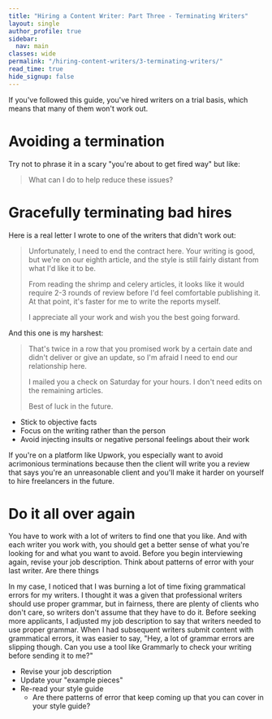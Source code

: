 ```yaml
---
title: "Hiring a Content Writer: Part Three - Terminating Writers"
layout: single
author_profile: true
sidebar:
  nav: main
classes: wide
permalink: "/hiring-content-writers/3-terminating-writers/"
read_time: true
hide_signup: false
---
```


If you've followed this guide, you've hired writers on a trial basis, which means that many of them won't work out.

# Avoiding a termination

Try not to phrase it in a scary "you're about to get fired way" but like:

>What can I do to help reduce these issues?

# Gracefully terminating bad hires

Here is a real letter I wrote to one of the writers that didn't work out:

>Unfortunately, I need to end the contract here. Your writing is good, but we're on our eighth article, and the style is still fairly distant from what I'd like it to be.
>
>From reading the shrimp and celery articles, it looks like it would require 2-3 rounds of review before I'd feel comfortable publishing it. At that point, it's faster for me to write the reports myself.
>
>I appreciate all your work and wish you the best going forward.

And this one is my harshest:

>That's twice in a row that you promised work by a certain date and didn't deliver or give an update, so I'm afraid I need to end our relationship here.
>
>I mailed you a check on Saturday for your hours. I don't need edits on the remaining articles.
>
>Best of luck in the future.

* Stick to objective facts
* Focus on the writing rather than the person
* Avoid injecting insults or negative personal feelings about their work

If you're on a platform like Upwork, you especially want to avoid acrimonious terminations because then the client will write you a review that says you're an unreasonable client and you'll make it harder on yourself to hire freelancers in the future.


# Do it all over again

You have to work with a lot of writers to find one that you like. And with each writer you work with, you should get a better sense of what you're looking for and what you want to avoid. Before you begin interviewing again, revise your job description. Think about patterns of error with your last writer. Are there things

In my case, I noticed that I was burning a lot of time fixing grammatical errors for my writers. I thought it was a given that professional writers should use proper grammar, but in fairness, there are plenty of clients who don't care, so writers don't assume that they have to do it. Before seeking more applicants, I adjusted my job description to say that writers needed to use proper grammar. When I had subsequent writers submit content with grammatical errors, it was easier to say, "Hey, a lot of grammar errors are slipping though. Can you use a tool like Grammarly to check your writing before sending it to me?"

* Revise your job description
* Update your "example pieces"
* Re-read your style guide
  * Are there patterns of error that keep coming up that you can cover in your style guide?
